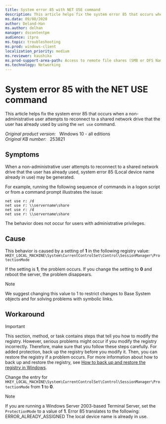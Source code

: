 ```yaml
---
title: System error 85 with NET USE command
description: This article helps fix the system error 85 that occurs when a non-administrative user attempts to reconnect to a shared network drive that the user has already used by using the net use command.
ms.data: 09/08/2020
author: Deland-Han
ms.author: delhan
manager: dscontentpm
audience: itpro
ms.topic: troubleshooting
ms.prod: windows-client
localization_priority: medium
ms.reviewer: kaushika
ms.prod-support-area-path: Access to remote file shares (SMB or DFS Namespace)
ms.technology: Networking
---
```

# System error 85 with the NET USE command

This article helps fix the system error 85 that occurs when a non-administrative user attempts to reconnect to a shared network drive that the user has already used by using the `net use` command.

_Original product version:_ &nbsp; Windows 10 - all editions  
_Original KB number:_ &nbsp; 253821

## Symptoms

When a non-administrative user attempts to reconnect to a shared network drive that the user has already used, system error 85 (Local device name already in use) may be generated.

For example, running the following sequence of commands in a logon script or from a command prompt illustrates the issue:

```console
net use r: /d
net use r: \\servername\share
net use r: /d
net use r: \\servername\share
```

The behavior does not occur for users with administrative privileges.

## Cause

This behavior is caused by a setting of **1** in the following registry value:  
`HKEY_LOCAL_MACHINE\System\CurrentControlSet\Control\SessionManager\ProtectionMode`

If the setting is **1**, the problem occurs. If you change the setting to **0** and reboot the server, the problem disappears.

> [!NOTE]
> We suggest changing this value to 1 to restrict changes to Base System objects and for solving problems with symbolic links.

## Workaround

> [!IMPORTANT]
> This section, method, or task contains steps that tell you how to modify the registry. However, serious problems might occur if you modify the registry incorrectly. Therefore, make sure that you follow these steps carefully. For added protection, back up the registry before you modify it. Then, you can restore the registry if a problem occurs. For more information about how to back up and restore the registry, see [How to back up and restore the registry in Windows](https://support.microsoft.com/help/322756).

Change the entry for `HKEY_LOCAL_MACHINE\System\CurrentControlSet\Control\SessionManager\ProtectionMode` from **1** to **0**.

> [!NOTE]
> If you are running a Windows Server 2003-based Terminal Server, set the `ProtectionMode` to a value of **1**. Error 85 translates to the following:  
> ERROR_ALREADY_ASSIGNED The local device name is already in use.
